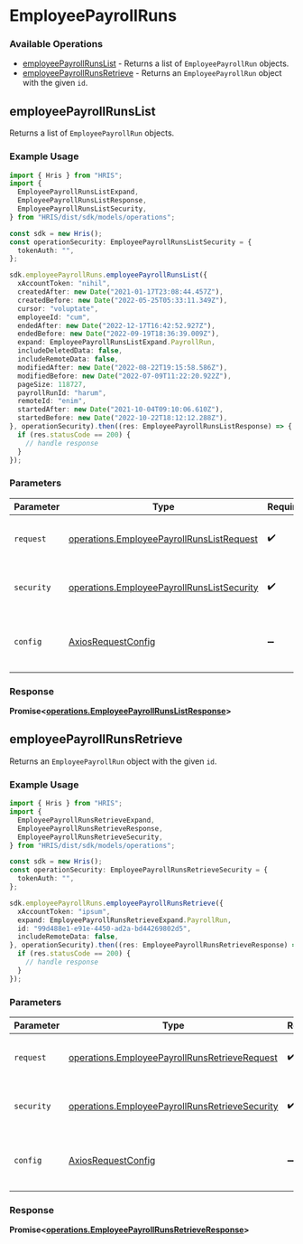 # EmployeePayrollRuns

### Available Operations

* [employeePayrollRunsList](#employeepayrollrunslist) - Returns a list of `EmployeePayrollRun` objects.
* [employeePayrollRunsRetrieve](#employeepayrollrunsretrieve) - Returns an `EmployeePayrollRun` object with the given `id`.

## employeePayrollRunsList

Returns a list of `EmployeePayrollRun` objects.

### Example Usage

```typescript
import { Hris } from "HRIS";
import {
  EmployeePayrollRunsListExpand,
  EmployeePayrollRunsListResponse,
  EmployeePayrollRunsListSecurity,
} from "HRIS/dist/sdk/models/operations";

const sdk = new Hris();
const operationSecurity: EmployeePayrollRunsListSecurity = {
  tokenAuth: "",
};

sdk.employeePayrollRuns.employeePayrollRunsList({
  xAccountToken: "nihil",
  createdAfter: new Date("2021-01-17T23:08:44.457Z"),
  createdBefore: new Date("2022-05-25T05:33:11.349Z"),
  cursor: "voluptate",
  employeeId: "cum",
  endedAfter: new Date("2022-12-17T16:42:52.927Z"),
  endedBefore: new Date("2022-09-19T18:36:39.009Z"),
  expand: EmployeePayrollRunsListExpand.PayrollRun,
  includeDeletedData: false,
  includeRemoteData: false,
  modifiedAfter: new Date("2022-08-22T19:15:58.586Z"),
  modifiedBefore: new Date("2022-07-09T11:22:20.922Z"),
  pageSize: 118727,
  payrollRunId: "harum",
  remoteId: "enim",
  startedAfter: new Date("2021-10-04T09:10:06.610Z"),
  startedBefore: new Date("2022-10-22T18:12:12.288Z"),
}, operationSecurity).then((res: EmployeePayrollRunsListResponse) => {
  if (res.statusCode == 200) {
    // handle response
  }
});
```

### Parameters

| Parameter                                                                                                | Type                                                                                                     | Required                                                                                                 | Description                                                                                              |
| -------------------------------------------------------------------------------------------------------- | -------------------------------------------------------------------------------------------------------- | -------------------------------------------------------------------------------------------------------- | -------------------------------------------------------------------------------------------------------- |
| `request`                                                                                                | [operations.EmployeePayrollRunsListRequest](../../models/operations/employeepayrollrunslistrequest.md)   | :heavy_check_mark:                                                                                       | The request object to use for the request.                                                               |
| `security`                                                                                               | [operations.EmployeePayrollRunsListSecurity](../../models/operations/employeepayrollrunslistsecurity.md) | :heavy_check_mark:                                                                                       | The security requirements to use for the request.                                                        |
| `config`                                                                                                 | [AxiosRequestConfig](https://axios-http.com/docs/req_config)                                             | :heavy_minus_sign:                                                                                       | Available config options for making requests.                                                            |


### Response

**Promise<[operations.EmployeePayrollRunsListResponse](../../models/operations/employeepayrollrunslistresponse.md)>**


## employeePayrollRunsRetrieve

Returns an `EmployeePayrollRun` object with the given `id`.

### Example Usage

```typescript
import { Hris } from "HRIS";
import {
  EmployeePayrollRunsRetrieveExpand,
  EmployeePayrollRunsRetrieveResponse,
  EmployeePayrollRunsRetrieveSecurity,
} from "HRIS/dist/sdk/models/operations";

const sdk = new Hris();
const operationSecurity: EmployeePayrollRunsRetrieveSecurity = {
  tokenAuth: "",
};

sdk.employeePayrollRuns.employeePayrollRunsRetrieve({
  xAccountToken: "ipsum",
  expand: EmployeePayrollRunsRetrieveExpand.PayrollRun,
  id: "99d488e1-e91e-4450-ad2a-bd44269802d5",
  includeRemoteData: false,
}, operationSecurity).then((res: EmployeePayrollRunsRetrieveResponse) => {
  if (res.statusCode == 200) {
    // handle response
  }
});
```

### Parameters

| Parameter                                                                                                        | Type                                                                                                             | Required                                                                                                         | Description                                                                                                      |
| ---------------------------------------------------------------------------------------------------------------- | ---------------------------------------------------------------------------------------------------------------- | ---------------------------------------------------------------------------------------------------------------- | ---------------------------------------------------------------------------------------------------------------- |
| `request`                                                                                                        | [operations.EmployeePayrollRunsRetrieveRequest](../../models/operations/employeepayrollrunsretrieverequest.md)   | :heavy_check_mark:                                                                                               | The request object to use for the request.                                                                       |
| `security`                                                                                                       | [operations.EmployeePayrollRunsRetrieveSecurity](../../models/operations/employeepayrollrunsretrievesecurity.md) | :heavy_check_mark:                                                                                               | The security requirements to use for the request.                                                                |
| `config`                                                                                                         | [AxiosRequestConfig](https://axios-http.com/docs/req_config)                                                     | :heavy_minus_sign:                                                                                               | Available config options for making requests.                                                                    |


### Response

**Promise<[operations.EmployeePayrollRunsRetrieveResponse](../../models/operations/employeepayrollrunsretrieveresponse.md)>**

